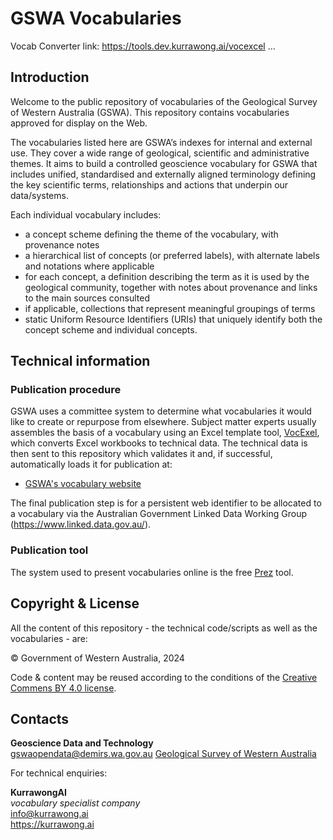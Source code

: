 # GSWA Vocabularies

Vocab Converter link: <https://tools.dev.kurrawong.ai/vocexcel>
...

## Introduction
Welcome to the public repository of vocabularies of the Geological Survey of Western Australia (GSWA). This repository contains vocabularies approved for display on the Web.

The vocabularies listed here are GSWA’s indexes for internal and external use. They cover a wide range of geological, scientific and administrative themes. It aims to build a controlled geoscience vocabulary for GSWA that includes unified, standardised and externally
aligned terminology defining the key scientific terms, relationships and actions that underpin our data/systems.

Each individual vocabulary includes:
 - a concept scheme defining the theme of the vocabulary, with provenance notes
 - a hierarchical list of concepts (or preferred labels), with alternate labels and notations where applicable
 - for each concept, a definition describing the term as it is used by the geological community, together with notes about provenance and links to the main sources consulted
 - if applicable, collections that represent meaningful groupings of terms
 - static Uniform Resource Identifiers (URIs) that uniquely identify both the concept scheme and individual concepts.

## Technical information

### Publication procedure

GSWA uses a committee system to determine what vocabularies it would like to create or repurpose from elsewhere. Subject matter experts usually assembles the basis of a vocabulary using an Excel template tool, [VocExel](https://tools.dev.kurrawong.ai/vocexcel), which converts Excel workbooks to technical data. The technical data is then sent to this repository which validates it and, if successful, automatically loads it for publication at:

* [GSWA's vocabulary website](https://vocabulary.gswa.kurrawong.ai/v/vocab)

The final publication step is for a persistent web identifier to be allocated to a vocabulary via the Australian Government Linked Data Working Group (<https://www.linked.data.gov.au/>).

### Publication tool

The system used to present vocabularies online is the free [Prez](https://docs.kurrawong.ai/prez/Overview) tool.

## Copyright & License

All the content of this repository - the technical code/scripts as well as the vocabularies - are:

&copy; Government of Western Australia, 2024

Code & content may be reused according to the conditions of the [Creative Commens BY 4.0 license](https://creativecommons.org/licenses/by/4.0/).

## Contacts

**Geoscience Data and Technology**  
<gswaopendata@demirs.wa.gov.au>
[Geological Survey of Western Australia](https://www.dmp.wa.gov.au/Geological-Survey/Geological-Survey-262.aspx)

For technical enquiries:

**KurrawongAI**  
_vocabulary specialist company_  
<info@kurrawong.ai>  
<https://kurrawong.ai>  
